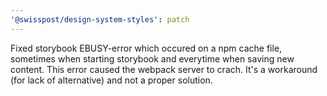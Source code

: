 ```yaml
---
'@swisspost/design-system-styles': patch
---
```


Fixed storybook EBUSY-error which occured on a npm cache file, sometimes when starting storybook and everytime when saving new content. This error caused the webpack server to crach.
It's a workaround (for lack of alternative) and not a proper solution.
